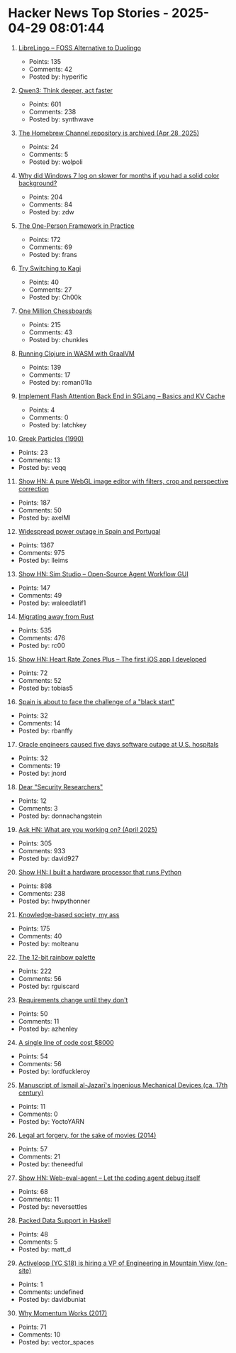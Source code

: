 # Hacker News Top Stories - 2025-04-29 08:01:44

1. [LibreLingo – FOSS Alternative to Duolingo](https://librelingo.app)
   - Points: 135
   - Comments: 42
   - Posted by: hyperific

2. [Qwen3: Think deeper, act faster](https://qwenlm.github.io/blog/qwen3/)
   - Points: 601
   - Comments: 238
   - Posted by: synthwave

3. [The Homebrew Channel repository is archived (Apr 28, 2025)](https://github.com/fail0verflow/hbc)
   - Points: 24
   - Comments: 5
   - Posted by: wolpoli

4. [Why did Windows 7 log on slower for months if you had a solid color background?](https://devblogs.microsoft.com/oldnewthing/20250428-00/?p=111121)
   - Points: 204
   - Comments: 84
   - Posted by: zdw

5. [The One-Person Framework in Practice](https://link.mail.beehiiv.com/ss/c/u001.5SRwDQ9qxPQW8vmD5Do73b3R4eTCi2vXqPyztEk6wMFC9_fqEAcDVx6xEJ96T4BSMXrPS7z5exEBSTF4pF48z8SqJkJnkAwMUW9LtYdd8lWmvkDinT92nsk5HmXOHdWgLsysm9FMGrqmu7dnG57cXpga8ZOe8X0IV8pyeC3AswdRMaitfT307y7naP-_6W5CiolKhXCKrEndMGCW2PftFUu9ieYOxpVJ_fhu82gAh-4/4g1/wA_MG-I5SVCyR3KY66oEaQ/h30/h001.kLDFZMgisudi21zmTPbd_O8U7X98d4UxYqZjQTb_D7o)
   - Points: 172
   - Comments: 69
   - Posted by: frans

6. [Try Switching to Kagi](https://daringfireball.net/2025/04/try_switching_to_kagi)
   - Points: 40
   - Comments: 27
   - Posted by: Ch00k

7. [One Million Chessboards](https://onemillionchessboards.com/#199,276)
   - Points: 215
   - Comments: 43
   - Posted by: chunkles

8. [Running Clojure in WASM with GraalVM](https://romanliutikov.com/blog/running-clojure-in-wasm)
   - Points: 139
   - Comments: 17
   - Posted by: roman01la

9. [Implement Flash Attention Back End in SGLang – Basics and KV Cache](https://hebiao064.github.io/fa3-attn-backend-basic)
   - Points: 4
   - Comments: 0
   - Posted by: latchkey

10. [Greek Particles (1990)](https://specgram.com/Babel.I.2/07.sriyatha.greek.html)
   - Points: 23
   - Comments: 13
   - Posted by: veqq

11. [Show HN: A pure WebGL image editor with filters, crop and perspective correction](https://github.com/xdadda/mini-photo-editor)
   - Points: 187
   - Comments: 50
   - Posted by: axelMI

12. [Widespread power outage in Spain and Portugal](https://www.bbc.com/news/live/c9wpq8xrvd9t)
   - Points: 1367
   - Comments: 975
   - Posted by: lleims

13. [Show HN: Sim Studio – Open-Source Agent Workflow GUI](https://github.com/simstudioai/sim)
   - Points: 147
   - Comments: 49
   - Posted by: waleedlatif1

14. [Migrating away from Rust](https://deadmoney.gg/news/articles/migrating-away-from-rust)
   - Points: 535
   - Comments: 476
   - Posted by: rc00

15. [Show HN: Heart Rate Zones Plus – The first iOS app I developed](https://apps.apple.com/us/app/heart-rate-zones-plus/id6744743232)
   - Points: 72
   - Comments: 52
   - Posted by: tobias5

16. [Spain is about to face the challenge of a "black start"](https://arstechnica.com/science/2025/04/why-restarting-a-power-grid-is-so-hard/)
   - Points: 32
   - Comments: 14
   - Posted by: rbanffy

17. [Oracle engineers caused five days software outage at U.S. hospitals](https://www.cnbc.com/2025/04/28/oracle-engineers-caused-days-long-software-outage-at-us-hospitals.html)
   - Points: 32
   - Comments: 19
   - Posted by: jnord

18. [Dear "Security Researchers"](https://ftp.bit.nl/pub/debian/)
   - Points: 12
   - Comments: 3
   - Posted by: donnachangstein

19. [Ask HN: What are you working on? (April 2025)](undefined)
   - Points: 305
   - Comments: 933
   - Posted by: david927

20. [Show HN: I built a hardware processor that runs Python](https://www.runpyxl.com/gpio)
   - Points: 898
   - Comments: 238
   - Posted by: hwpythonner

21. [Knowledge-based society, my ass](https://mihaiolteanu.me/knowledge-based-society-my-ass)
   - Points: 175
   - Comments: 40
   - Posted by: molteanu

22. [The 12-bit rainbow palette](https://iamkate.com/data/12-bit-rainbow/)
   - Points: 222
   - Comments: 56
   - Posted by: rguiscard

23. [Requirements change until they don't](https://buttondown.com/hillelwayne/archive/requirements-change-until-they-dont/)
   - Points: 50
   - Comments: 11
   - Posted by: azhenley

24. [A single line of code cost $8000](https://pietrasiak.com/one-line-of-code-that-did-cost-dollar8000)
   - Points: 54
   - Comments: 56
   - Posted by: lordfuckleroy

25. [Manuscript of Ismail al-Jazarī's Ingenious Mechanical Devices (ca. 17th century)](https://publicdomainreview.org/collection/arabic-machine-manuscript/)
   - Points: 11
   - Comments: 0
   - Posted by: YoctoYARN

26. [Legal art forgery, for the sake of movies (2014)](https://www.vanityfair.com/hollywood/2014/04/art-in-movies)
   - Points: 57
   - Comments: 21
   - Posted by: theneedful

27. [Show HN: Web-eval-agent – Let the coding agent debug itself](https://github.com/Operative-Sh/web-eval-agent)
   - Points: 68
   - Comments: 11
   - Posted by: neversettles

28. [Packed Data Support in Haskell](https://arthi-chaud.github.io/posts/packed/)
   - Points: 48
   - Comments: 5
   - Posted by: matt_d

29. [Activeloop (YC S18) is hiring a VP of Engineering in Mountain View (on-site)](https://careers.activeloop.ai/)
   - Points: 1
   - Comments: undefined
   - Posted by: davidbuniat

30. [Why Momentum Works (2017)](https://distill.pub/2017/momentum/)
   - Points: 71
   - Comments: 10
   - Posted by: vector_spaces

